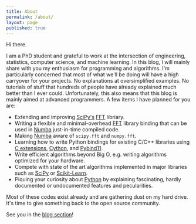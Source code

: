 ```yaml
---
title: About
permalink: /about/
layout: page
published: true
---
```

Hi there. 

I am a PhD student and grateful to work at the intersection of engineering, statistics, computer science, and machine learning. 
In this blog, I will mainly share with you my enthusiasm for programming and algorithms. 
I'm particularly concerned that most of what we'll be doing will have a high carryover for your projects. 
No explanations at oversimplified examples. No tutorials of stuff that hundreds of people have already explained much better than I ever could. Unfortunately, this also means that this blog is mainly aimed at advanced programmers. 
A few items I have planned for you are:

* Extending and improving [SciPy's](https://scipy.org/) [FFT](https://en.wikipedia.org/wiki/Fast_Fourier_transform) libriary.
* Writing a flexible and minimal-overhead [FFT](https://en.wikipedia.org/wiki/Fast_Fourier_transform) library binding that can be used in [Numba](https://numba.pydata.org/) just-in-time compiled code.
* Making [Numba](https://numba.pydata.org/) aware of `scipy.fft` and `numpy.fft`.
* Learning how to write Python bindings for existing C/C++ libraries using [C extensions](https://docs.python.org/3/extending/extending.html), [Cython](https://cython.org/), and [Pybind11](https://pybind11.readthedocs.io/en/latest/).
* Write efficient algorithms beyond Big O, e.g. writing algorithms optimized for your hardware.
* Compete with state of the art algorithms implemented in major libraries such as [SciPy](https://scipy.org/) or [Scikit-Learn](https://scikit-learn.org/). 
* Piquing your curiosity about [Python](https://www.python.org/) by explaining fascinating, hardly documented or undocumented features and pecularities.

Most of these codes exist already and are gathering dust on my hard drive. It's time to give something back to the open source community. 

See you in the [blog section](https://styfenschaer.github.io/)!